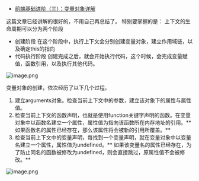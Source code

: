 - [前端基础进阶（三）：变量对象详解](http://www.jianshu.com/p/330b1505e41d)

这篇文章已经讲解的很好的，不用自己再总结了。
特别要掌握的是：
上下文的生命周期可以分为两个阶段
- 创建阶段
在这个阶段中，执行上下文会分别创建变量对象，建立作用域链，以及确定this的指向
- 代码执行阶段
创建完成之后，就会开始执行代码，这个时候，会完成变量赋值，函数引用，以及执行其他代码。

![image.png](http://upload-images.jianshu.io/upload_images/1018021-8350d65b7a1828c0.png?imageMogr2/auto-orient/strip%7CimageView2/2/w/1240)

变量对象的创建，依次经历了以下几个过程。
1. 建立arguments对象。检查当前上下文中的参数，建立该对象下的属性与属性值。
2. 检查当前上下文的函数声明，也就是使用function关键字声明的函数。在变量对象中以函数名建立一个属性，属性值为指向该函数所在内存地址的引用。** 如果函数名的属性已经存在，那么该属性将会被新的引用所覆盖。**
3. 检查当前上下文中的变量声明，每找到一个变量声明，就在变量对象中以变量名建立一个属性，属性值为undefined。** 如果该变量名的属性已经存在，为了防止同名的函数被修改为undefined，则会直接跳过，原属性值不会被修改。**

![image.png](http://upload-images.jianshu.io/upload_images/1018021-107b8a7bcf2bad9d.png?imageMogr2/auto-orient/strip%7CimageView2/2/w/1240)
